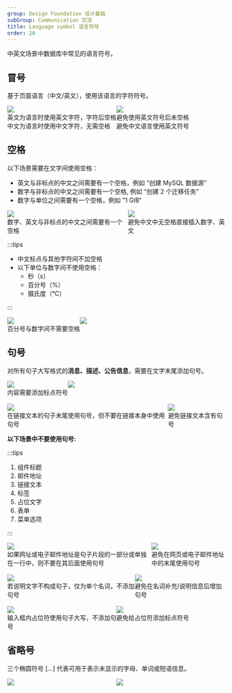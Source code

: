 ```yaml
---
group: Design Foundation 设计基础
subGroup: Communication 交流
title: Language symbol 语言符号
order: 20
---
```


中英文场景中数据库中常见的语言符号。

## 冒号

基于页面语言（中文/英文），使用该语言的字符符号。

<div style="display: flex">
  <div>
    <img src="https://mdn.alipayobjects.com/oceanbase_design/afts/img/6ehNSoKjVqoAAAAAAAAAAAAADv3-AQBr/original" />
    <div class="image-description"><Do></Do></div>
    <div class="image-description">
      <div>英文为语言时使用英文字符，字符后空格</div>
      <div>中文为语言时使用中文字符，无需空格</div>
    </div>
  </div>
  <div>
    <img src="https://mdn.alipayobjects.com/oceanbase_design/afts/img/EJtSSrPKjooAAAAAAAAAAAAADv3-AQBr/original" />
    <div class="image-description"><Donot></Donot></div>
    <div class="image-description">
      <div>避免使用英文符号后未空格</div>
      <div>避免中文语言使用英文符号</div>
    </div>
  </div>
</div>

## 空格

以下场景需要在文字间使用空格：

- 英文与非标点的中文之间需要有一个空格，例如 “创建 MySQL 数据源”
- 数字与非标点的中文之间需要有一个空格, 例如 “创建 2 个迁移任务”
- 数字与单位之间需要有一个空格，例如 ”1 GIB“

<div style="display: flex">
  <div>
    <img src="https://mdn.alipayobjects.com/oceanbase_design/afts/img/GhTLTJsR3FoAAAAAAAAAAAAADv3-AQBr/original" />
    <div class="image-description"><Do></Do></div>
    <div class="image-description">数字、英文与非标点的中文之间需要有一个空格</div>
  </div>
  <div>
    <img src="https://mdn.alipayobjects.com/oceanbase_design/afts/img/0OPbQrCw2kkAAAAAAAAAAAAADv3-AQBr/original" />
    <div class="image-description"><Donot></Donot></div>
    <div class="image-description">避免中文中无空格直接插入数字、英文</div>
  </div>
</div>

:::tips

- 中文标点与其他字符间不加空格
- 以下单位与数字间不使用空格：
  - 秒（s）
  - 百分号（%）
  - 摄氏度（℃）

:::

<div style="display: flex">
  <div>
    <img src="https://mdn.alipayobjects.com/oceanbase_design/afts/img/CJDeSavxHTIAAAAAAAAAAAAADv3-AQBr/original" />
    <div class="image-description"><Do></Do></div>
    <div class="image-description">百分号与数字间不需要空格</div>
  </div>
  <div>
    <img src="https://mdn.alipayobjects.com/oceanbase_design/afts/img/_fmDQ7UsoUQAAAAAAAAAAAAADv3-AQBr/original" />
    <div class="image-description"><Donot></Donot></div>
  </div>
</div>

## 句号

对所有句子大写格式的<strong>消息、描述、公告信息</strong>，需要在文字末尾添加句号。

<div style="display: flex">
  <div>
    <img src="https://mdn.alipayobjects.com/oceanbase_design/afts/img/ArWMRZIFVJAAAAAAAAAAAAAADv3-AQBr/original" />
    <div class="image-description"><Do></Do></div>
    <div class="image-description">内容需要添加标点符号</div>
  </div>
  <div>
    <img src="https://mdn.alipayobjects.com/oceanbase_design/afts/img/6Y7iTLuPm5oAAAAAAAAAAAAADv3-AQBr/original" />
    <div class="image-description"><Donot></Donot></div>
  </div>
</div>

<br />

<div style="display: flex">
  <div>
    <img src="https://mdn.alipayobjects.com/oceanbase_design/afts/img/5dFLTqP4pwIAAAAAAAAAAAAADv3-AQBr/original" />
    <div class="image-description"><Do></Do></div>
    <div class="image-description">在链接文本的句子末尾使用句号，但不要在链接本身中使用句号</div>
  </div>
  <div>
    <img src="https://mdn.alipayobjects.com/oceanbase_design/afts/img/casbRZ0zGYsAAAAAAAAAAAAADv3-AQBr/original" />
    <div class="image-description"><Donot></Donot></div>
    <div class="image-description">避免链接文本含有句号</div>
  </div>
</div>

<strong>以下场景中不要使用句号:</strong>

:::tips

1. 组件标题
2. 邮件地址
3. 链接文本
4. 标签
5. 占位文字
6. 表单
7. 菜单选项

:::

<div style="display: flex">
  <div>
    <img src="https://mdn.alipayobjects.com/oceanbase_design/afts/img/8t5_Sbsi_OIAAAAAAAAAAAAADv3-AQBr/original" />
    <div class="image-description"><Do></Do></div>
    <div class="image-description">如果网址或电子邮件地址是句子片段的一部分或单独在一行中，则不要在其后面使用句号</div>
  </div>
  <div>
    <img src="https://mdn.alipayobjects.com/oceanbase_design/afts/img/ZgPXTJm94vgAAAAAAAAAAAAADv3-AQBr/original" />
    <div class="image-description"><Donot></Donot></div>
    <div class="image-description">避免在网页或电子邮件地址中的末尾使用句号</div>
  </div>
</div>

<br />

<div style="display: flex">
  <div>
    <img src="https://mdn.alipayobjects.com/oceanbase_design/afts/img/6ltRQZQS6aUAAAAAAAAAAAAADv3-AQBr/original" />
    <div class="image-description"><Do></Do></div>
    <div class="image-description">若说明文字不构成句子，仅为单个名词，不添加句号</div>
  </div>
  <div>
    <img src="https://mdn.alipayobjects.com/oceanbase_design/afts/img/C4V5QqH7LYQAAAAAAAAAAAAADv3-AQBr/original" />
    <div class="image-description"><Donot></Donot></div>
    <div class="image-description">避免在名词补充/说明信息后增加句号</div>
  </div>
</div>

<br />

<div style="display: flex">
  <div style="width: 50%">
    <img src="https://mdn.alipayobjects.com/oceanbase_design/afts/img/hClBR5FY8cUAAAAAAAAAAAAADv3-AQBr/original" />
    <div class="image-description"><Do></Do></div>
    <div class="image-description">输入框内占位符使用句子大写，不添加句号</div>
  </div>
  <div style="width: 50%">
    <img src="https://mdn.alipayobjects.com/oceanbase_design/afts/img/BJwMRaU7qcAAAAAAAAAAAAAADv3-AQBr/original" />
    <div class="image-description"><Donot></Donot></div>
    <div class="image-description">避免给占位符添加标点符号</div>
  </div>
</div>

## 省略号

三个椭圆符号 \[…] 代表可用于表示未显示的字母、单词或短语信息。

<div style="display: flex">
  <div style="width: 50%">
    <img src="https://mdn.alipayobjects.com/oceanbase_design/afts/img/mTTMQJcCwGMAAAAAAAAAAAAADv3-AQBr/original" />
    <div class="image-description"><Do></Do></div>
  </div>
  <div style="width: 50%">
    <img src="https://mdn.alipayobjects.com/oceanbase_design/afts/img/E3frS5wsA1MAAAAAAAAAAAAADv3-AQBr/original" />
  </div>
</div>
